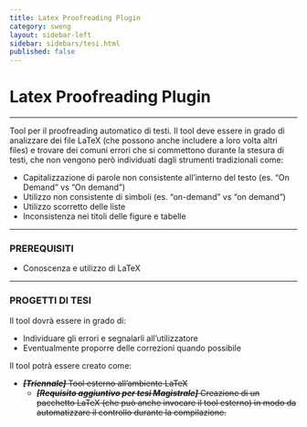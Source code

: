 ```yaml
---
title: Latex Proofreading Plugin
category: sweng
layout: sidebar-left
sidebar: sidebars/tesi.html
published: false
---
```


# Latex Proofreading Plugin

----

Tool per il proofreading automatico di testi. Il tool deve essere in grado di
analizzare dei file LaTeX (che possono anche includere a loro volta altri files)
e trovare dei comuni errori che si commettono durante la stesura di testi, che
non vengono però individuati dagli strumenti tradizionali come:

* Capitalizzazione di parole non consistente all’interno del testo (es. “On
  Demand” vs “On demand”)
* Utilizzo non consistente di simboli (es. “on-demand” vs “on demand”)
* Utilizzo scorretto delle liste
* Inconsistenza nei titoli delle figure e tabelle

----

### PREREQUISITI

* Conoscenza e utilizzo di LaTeX

----

### PROGETTI DI TESI

Il tool dovrà essere in grado di:

* Individuare gli errori e segnalarli all’utilizzatore
* Eventualmente proporre delle correzioni quando possibile

Il tool potrà essere creato come:

* ~~**_[Triennale]_** Tool esterno all’ambiente LaTeX~~
  * ~~**_[Requisito aggiuntivo per tesi Magistrale]_** Creazione di un pacchetto
    LaTeX (che può anche invocare il tool esterno) in modo da automatizzare il
    controllo durante la compilazione.~~

